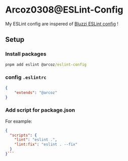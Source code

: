 # Arcoz0308@ESLint-Config

My ESLint config are inspered of [Bluzzi ESLint config](https://github.com/Bluzzi/ESLint-Config) !

## Setup

### Install packages 
```cmd
pnpm add eslint @arcoz/eslint-config
```

### config `.eslintrc`
```json
{
    "extends": "@arcoz"
}
```
### Add script for package.json
For example:

```json 
{
  "scripts": {
    "lint": "eslint .",
    "lint:fix": "eslint . --fix"
  }
}```
